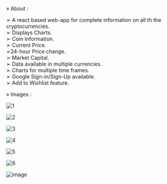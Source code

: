 » About :

➢ A react based web-app for complete information on all th the cryptocurrencies.\
➢ Displays Charts.\
➢ Coin Information.\
➢ Current Price.\
➢24-hour Price change.\
➢ Market Capital.\
➢ Data available in multiple currencies.\
➢ Charts for multiple time frames.\
➢ Google Sign-in/Sign-Up available.\
➢ Add to Wishlist feature.

» Images :

![1](https://user-images.githubusercontent.com/71341282/156875648-b38d90e9-7d9f-42ca-9154-78ee528fea2a.png)

![2](https://user-images.githubusercontent.com/71341282/156875654-2324f4d9-39cc-495e-bcb5-083e23132e27.png)

![3](https://user-images.githubusercontent.com/71341282/156875657-77a78c17-f2a7-46c8-87cd-59254b51f77e.png)

![4](https://user-images.githubusercontent.com/71341282/156875660-0bfd3068-886a-4531-b35e-511e38c87fac.png)

![5](https://user-images.githubusercontent.com/71341282/156875664-4fd46368-6654-4c5a-af23-67a5c9988145.png)

![6](https://user-images.githubusercontent.com/71341282/156875665-a7770501-3171-41c7-80d9-aba2825df5a4.png)

![image](https://user-images.githubusercontent.com/71341282/157233179-f9133cbc-2713-4ff9-ba33-ce40e6daf046.png)



